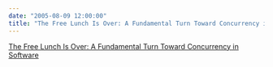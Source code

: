 ```yaml
---
date: "2005-08-09 12:00:00"
title: "The Free Lunch Is Over: A Fundamental Turn Toward Concurrency in Software"
---
```


[The Free Lunch Is Over: A Fundamental Turn Toward Concurrency in Software](/lemire/blog/2005/08-09-the-free-lunch-is-over-a-fundamental-turn-toward-concurrency-in-software)


